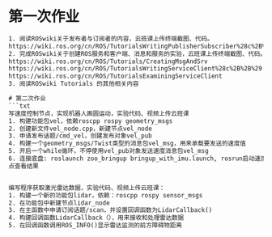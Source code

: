 # 第一次作业
```txt
1. 阅读ROSwiki关于发布者与订阅者的内容，云班课上传终端截图、代码。
https://wiki.ros.org/cn/ROS/TutorialsWritingPublisherSubscriber%28c%2B%2B%29
2. 完成ROSwiki关于创建ROS服务和客户端、消息和服务的实验，云班课上传终端截图、代码。
https://wiki.ros.org/cn/ROS/Tutorials/CreatingMsgAndSrv
https://wiki.ros.org/cn/ROS/TutorialsWritingServiceClient%28c%2B%2B%29
https://wiki.ros.org/cn/ROS/TutorialsExaminingServiceClient
3. 阅读ROSwiki Tutorials 的其他相关内容

# 第二次作业
```txt
写速度控制节点，实现机器人画圆运动，实验代码、视频上传云班课
1. 构建功能包vel，依赖roscpp rospy geometry_msgs
2. 创建新文件vel_node.cpp，新建节点vel_node
3. 申请发布话题/cmd_vel，创建发布对象vel_pub
4. 构建一个geometry_msgs/Twist类型的消息包vel_msg，用来承载要发送的速度值
5. 开启一个while循环，不停使用vel_pub对象发送速度消息包vel_msg
6. 连接底盘: roslaunch zoo_bringup bringup_with_imu.launch, rosrun启动速度节
点查看结果


编写程序获取激光雷达数据，实验代码、视频上传云班课：
1. 构建一个新的功能包lidar，依赖：roscpp rospy sensor_msgs
2. 在功能包中新建节点lidar_node
3. 在主函数中申请订阅话题/scan，并设置回调函数为LidarCallback()
4. 构建回调函数LidarCallback（），用来接收和处理雷达数据
5. 在回调函数调用ROS_INFO()显示雷达监测的前方障碍物距离